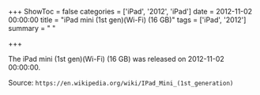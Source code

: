 +++
ShowToc = false
categories = ['iPad', '2012', 'iPad']
date = 2012-11-02 00:00:00
title = "iPad mini (1st gen)(Wi-Fi) (16 GB)"
tags = ['iPad', '2012']
summary = " "

+++

The iPad mini (1st gen)(Wi-Fi) (16 GB) was released on 2012-11-02 00:00:00.

Source: `https://en.wikipedia.org/wiki/IPad_Mini_(1st_generation)`
